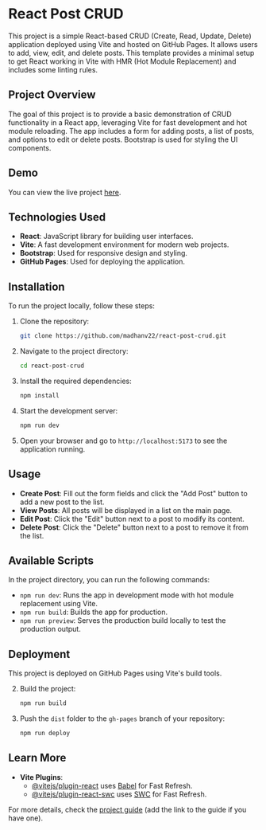 # React Post CRUD

This project is a simple React-based CRUD (Create, Read, Update, Delete) application deployed using Vite and hosted on GitHub Pages. It allows users to add, view, edit, and delete posts. This template provides a minimal setup to get React working in Vite with HMR (Hot Module Replacement) and includes some linting rules.

## Project Overview

The goal of this project is to provide a basic demonstration of CRUD functionality in a React app, leveraging Vite for fast development and hot module reloading. The app includes a form for adding posts, a list of posts, and options to edit or delete posts. Bootstrap is used for styling the UI components.

## Demo

You can view the live project [here](https://madhanv22.github.io/react-post-crud/).

## Technologies Used

- **React**: JavaScript library for building user interfaces.
- **Vite**: A fast development environment for modern web projects.
- **Bootstrap**: Used for responsive design and styling.
- **GitHub Pages**: Used for deploying the application.

## Installation

To run the project locally, follow these steps:

1. Clone the repository:

    ```bash
    git clone https://github.com/madhanv22/react-post-crud.git
    ```

2. Navigate to the project directory:

    ```bash
    cd react-post-crud
    ```

3. Install the required dependencies:

    ```bash
    npm install
    ```

4. Start the development server:

    ```bash
    npm run dev
    ```

5. Open your browser and go to `http://localhost:5173` to see the application running.

## Usage

- **Create Post**: Fill out the form fields and click the "Add Post" button to add a new post to the list.
- **View Posts**: All posts will be displayed in a list on the main page.
- **Edit Post**: Click the "Edit" button next to a post to modify its content.
- **Delete Post**: Click the "Delete" button next to a post to remove it from the list.

## Available Scripts

In the project directory, you can run the following commands:

- `npm run dev`: Runs the app in development mode with hot module replacement using Vite.
- `npm run build`: Builds the app for production.
- `npm run preview`: Serves the production build locally to test the production output.

## Deployment

This project is deployed on GitHub Pages using Vite's build tools. 

2. Build the project:

    ```bash
    npm run build
    ```

3. Push the `dist` folder to the `gh-pages` branch of your repository:

    ```bash
    npm run deploy
    ```

## Learn More

- **Vite Plugins**:
  - [@vitejs/plugin-react](https://github.com/vitejs/vite-plugin-react/blob/main/packages/plugin-react/README.md) uses [Babel](https://babeljs.io/) for Fast Refresh.
  - [@vitejs/plugin-react-swc](https://github.com/vitejs/vite-plugin-react-swc) uses [SWC](https://swc.rs/) for Fast Refresh.

For more details, check the [project guide](#) (add the link to the guide if you have one).
